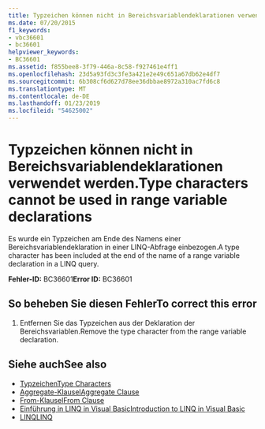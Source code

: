 ```yaml
---
title: Typzeichen können nicht in Bereichsvariablendeklarationen verwendet werden.
ms.date: 07/20/2015
f1_keywords:
- vbc36601
- bc36601
helpviewer_keywords:
- BC36601
ms.assetid: f855bee8-3f79-446a-8c58-f927461e4ff1
ms.openlocfilehash: 23d5a93fd3c3fe3a421e2e49c651a67db62e4df7
ms.sourcegitcommit: 6b308cf6d627d78ee36dbbae8972a310ac7fd6c8
ms.translationtype: MT
ms.contentlocale: de-DE
ms.lasthandoff: 01/23/2019
ms.locfileid: "54625002"
---
```

# <a name="type-characters-cannot-be-used-in-range-variable-declarations"></a><span data-ttu-id="67e96-102">Typzeichen können nicht in Bereichsvariablendeklarationen verwendet werden.</span><span class="sxs-lookup"><span data-stu-id="67e96-102">Type characters cannot be used in range variable declarations</span></span>
<span data-ttu-id="67e96-103">Es wurde ein Typzeichen am Ende des Namens einer Bereichsvariablendeklaration in einer LINQ-Abfrage einbezogen.</span><span class="sxs-lookup"><span data-stu-id="67e96-103">A type character has been included at the end of the name of a range variable declaration in a LINQ query.</span></span>  
  
 <span data-ttu-id="67e96-104">**Fehler-ID:** BC36601</span><span class="sxs-lookup"><span data-stu-id="67e96-104">**Error ID:** BC36601</span></span>  
  
## <a name="to-correct-this-error"></a><span data-ttu-id="67e96-105">So beheben Sie diesen Fehler</span><span class="sxs-lookup"><span data-stu-id="67e96-105">To correct this error</span></span>  
  
1.  <span data-ttu-id="67e96-106">Entfernen Sie das Typzeichen aus der Deklaration der Bereichsvariablen.</span><span class="sxs-lookup"><span data-stu-id="67e96-106">Remove the type character from the range variable declaration.</span></span>  
  
## <a name="see-also"></a><span data-ttu-id="67e96-107">Siehe auch</span><span class="sxs-lookup"><span data-stu-id="67e96-107">See also</span></span>
- [<span data-ttu-id="67e96-108">Typzeichen</span><span class="sxs-lookup"><span data-stu-id="67e96-108">Type Characters</span></span>](../../visual-basic/programming-guide/language-features/data-types/type-characters.md)
- [<span data-ttu-id="67e96-109">Aggregate-Klausel</span><span class="sxs-lookup"><span data-stu-id="67e96-109">Aggregate Clause</span></span>](../../visual-basic/language-reference/queries/aggregate-clause.md)
- [<span data-ttu-id="67e96-110">From-Klausel</span><span class="sxs-lookup"><span data-stu-id="67e96-110">From Clause</span></span>](../../visual-basic/language-reference/queries/from-clause.md)
- [<span data-ttu-id="67e96-111">Einführung in LINQ in Visual Basic</span><span class="sxs-lookup"><span data-stu-id="67e96-111">Introduction to LINQ in Visual Basic</span></span>](../../visual-basic/programming-guide/language-features/linq/introduction-to-linq.md)
- [<span data-ttu-id="67e96-112">LINQ</span><span class="sxs-lookup"><span data-stu-id="67e96-112">LINQ</span></span>](../../visual-basic/programming-guide/language-features/linq/index.md)
